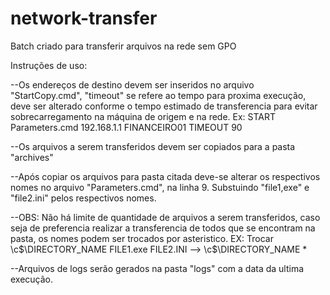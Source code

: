 # network-transfer
Batch criado para transferir arquivos na rede sem GPO

Instruções de uso:

--Os endereços de destino devem ser inseridos no arquivo "StartCopy.cmd", "timeout" se refere ao tempo para proxima execução, deve ser alterado conforme o tempo estimado de transferencia para evitar sobrecarregamento na máquina de origem e na rede. Ex:
START Parameters.cmd 192.168.1.1 FINANCEIRO01
TIMEOUT 90

--Os arquivos a serem transferidos devem ser copiados para a pasta "archives"

--Após copiar os arquivos para pasta citada deve-se alterar os respectivos nomes no arquivo "Parameters.cmd", na linha 9. Substuindo "file1,exe" e "file2.ini" pelos respectivos nomes.

--OBS: Não há limite de quantidade de arquivos a serem transferidos, caso seja de preferencia realizar a transferencia de todos que se encontram na pasta, os nomes podem ser trocados por asteristico.
EX: Trocar \c$\DIRECTORY_NAME FILE1.exe  FILE2.INI  --> \c$\DIRECTORY_NAME *


--Arquivos de logs serão gerados na pasta "logs" com a data da ultima execução.

